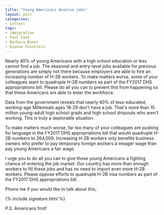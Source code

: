 ```yaml
---
title: "Young Americans deserve jobs"
layout: post
categories:
- Letters
tags:
- immigration
- Paul Cook
- Barbara Boxer
- Dianne Feinstein
---
```


Nearly 40% of young Americans with a high school education or less cannot find a job. The seasonal and entry-level jobs available for previous generations are simply not there because employers are able to hire an increasing number of H-2B workers. To make matters worse, some of your colleagues want to quadruple H-2B numbers as part of the FY2017 DHS appropriations bill. Please do all you can to prevent this from happening so that these Americans are able to enter the workforce.

Data from the government reveals that nearly 40% of less-educated, working-age Millennials ages 18-29 don't have a job. That's more than 15 million young-adult high school grads and high school dropouts who aren't working. This is truly a deplorable situation.

To make matters much worse, far too many of your colleagues are pushing for language in the FY2017 DHS appropriations bill that would quadruple H-2B numbers to 264,000. Increasing H-2B workers only benefits business owners who prefer to pay temporary foreign workers a meager wage than pay young Americans a fair wage.

I urge you to do all you can to give these young Americans a fighting chance of entering the job market. Our country has more than enough workers to fill these jobs and has no need to import even more H-2B workers. Please oppose efforts to quadruple H-2B visa numbers as part of the FY2017 DHS appropriations bill.

Phone me if you would like to talk about this,

{% include signature.html %}

P.S. Americans first!
